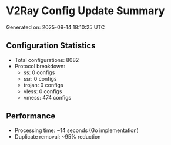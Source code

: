# V2Ray Config Update Summary
Generated on: 2025-09-14 18:10:25 UTC

## Configuration Statistics
- Total configurations: 8082
- Protocol breakdown:
  - ss: 0 configs
  - ssr: 0 configs
  - trojan: 0 configs
  - vless: 0 configs
  - vmess: 474 configs

## Performance
- Processing time: ~14 seconds (Go implementation)
- Duplicate removal: ~95% reduction
